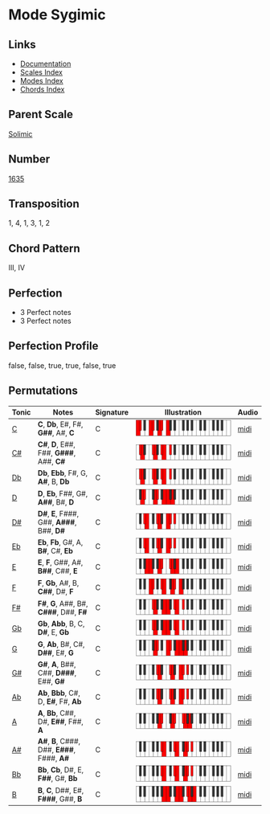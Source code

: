 # Mode Sygimic

## Links

- [Documentation](README.md)
- [Scales Index](Scales.md)
- [Modes Index](Modes.md)
- [Chords Index](Chords.md)

## Parent Scale

[Solimic](ScaleSolimic.md)

## Number

[1635](https://ianring.com/musictheory/scales/1635)

## Transposition

1, 4, 1, 3, 1, 2

## Chord Pattern

III, IV

## Perfection

- 3 Perfect notes
- 3 Perfect notes

## Perfection Profile

false, false, true, true, false, true

## Permutations

| Tonic | Notes | Signature | Illustration | Audio |
|-------|-------|-----------|--------------|-------|
| [C](ModeCNaturalSygimic.md) | **C**, **Db**, E#, F#, **G##**, A#, **C** | C | ![CNaturalSygimic](ModeCNaturalSygimic.png) | [midi](https://github.com/edipermadi/music/blob/main/docs/ModeCNaturalSygimic.mid?raw=true) |
| [C#](ModeCSharpSygimic.md) | **C#**, **D**, E##, F##, **G###**, A##, **C#** | C | ![CSharpSygimic](ModeCSharpSygimic.png) | [midi](https://github.com/edipermadi/music/blob/main/docs/ModeCSharpSygimic.mid?raw=true) |
| [Db](ModeDFlatSygimic.md) | **Db**, **Ebb**, F#, G, **A#**, B, **Db** | C | ![DFlatSygimic](ModeDFlatSygimic.png) | [midi](https://github.com/edipermadi/music/blob/main/docs/ModeDFlatSygimic.mid?raw=true) |
| [D](ModeDNaturalSygimic.md) | **D**, **Eb**, F##, G#, **A##**, B#, **D** | C | ![DNaturalSygimic](ModeDNaturalSygimic.png) | [midi](https://github.com/edipermadi/music/blob/main/docs/ModeDNaturalSygimic.mid?raw=true) |
| [D#](ModeDSharpSygimic.md) | **D#**, **E**, F###, G##, **A###**, B##, **D#** | C | ![DSharpSygimic](ModeDSharpSygimic.png) | [midi](https://github.com/edipermadi/music/blob/main/docs/ModeDSharpSygimic.mid?raw=true) |
| [Eb](ModeEFlatSygimic.md) | **Eb**, **Fb**, G#, A, **B#**, C#, **Eb** | C | ![EFlatSygimic](ModeEFlatSygimic.png) | [midi](https://github.com/edipermadi/music/blob/main/docs/ModeEFlatSygimic.mid?raw=true) |
| [E](ModeENaturalSygimic.md) | **E**, **F**, G##, A#, **B##**, C##, **E** | C | ![ENaturalSygimic](ModeENaturalSygimic.png) | [midi](https://github.com/edipermadi/music/blob/main/docs/ModeENaturalSygimic.mid?raw=true) |
| [F](ModeFNaturalSygimic.md) | **F**, **Gb**, A#, B, **C##**, D#, **F** | C | ![FNaturalSygimic](ModeFNaturalSygimic.png) | [midi](https://github.com/edipermadi/music/blob/main/docs/ModeFNaturalSygimic.mid?raw=true) |
| [F#](ModeFSharpSygimic.md) | **F#**, **G**, A##, B#, **C###**, D##, **F#** | C | ![FSharpSygimic](ModeFSharpSygimic.png) | [midi](https://github.com/edipermadi/music/blob/main/docs/ModeFSharpSygimic.mid?raw=true) |
| [Gb](ModeGFlatSygimic.md) | **Gb**, **Abb**, B, C, **D#**, E, **Gb** | C | ![GFlatSygimic](ModeGFlatSygimic.png) | [midi](https://github.com/edipermadi/music/blob/main/docs/ModeGFlatSygimic.mid?raw=true) |
| [G](ModeGNaturalSygimic.md) | **G**, **Ab**, B#, C#, **D##**, E#, **G** | C | ![GNaturalSygimic](ModeGNaturalSygimic.png) | [midi](https://github.com/edipermadi/music/blob/main/docs/ModeGNaturalSygimic.mid?raw=true) |
| [G#](ModeGSharpSygimic.md) | **G#**, **A**, B##, C##, **D###**, E##, **G#** | C | ![GSharpSygimic](ModeGSharpSygimic.png) | [midi](https://github.com/edipermadi/music/blob/main/docs/ModeGSharpSygimic.mid?raw=true) |
| [Ab](ModeAFlatSygimic.md) | **Ab**, **Bbb**, C#, D, **E#**, F#, **Ab** | C | ![AFlatSygimic](ModeAFlatSygimic.png) | [midi](https://github.com/edipermadi/music/blob/main/docs/ModeAFlatSygimic.mid?raw=true) |
| [A](ModeANaturalSygimic.md) | **A**, **Bb**, C##, D#, **E##**, F##, **A** | C | ![ANaturalSygimic](ModeANaturalSygimic.png) | [midi](https://github.com/edipermadi/music/blob/main/docs/ModeANaturalSygimic.mid?raw=true) |
| [A#](ModeASharpSygimic.md) | **A#**, **B**, C###, D##, **E###**, F###, **A#** | C | ![ASharpSygimic](ModeASharpSygimic.png) | [midi](https://github.com/edipermadi/music/blob/main/docs/ModeASharpSygimic.mid?raw=true) |
| [Bb](ModeBFlatSygimic.md) | **Bb**, **Cb**, D#, E, **F##**, G#, **Bb** | C | ![BFlatSygimic](ModeBFlatSygimic.png) | [midi](https://github.com/edipermadi/music/blob/main/docs/ModeBFlatSygimic.mid?raw=true) |
| [B](ModeBNaturalSygimic.md) | **B**, **C**, D##, E#, **F###**, G##, **B** | C | ![BNaturalSygimic](ModeBNaturalSygimic.png) | [midi](https://github.com/edipermadi/music/blob/main/docs/ModeBNaturalSygimic.mid?raw=true) |
